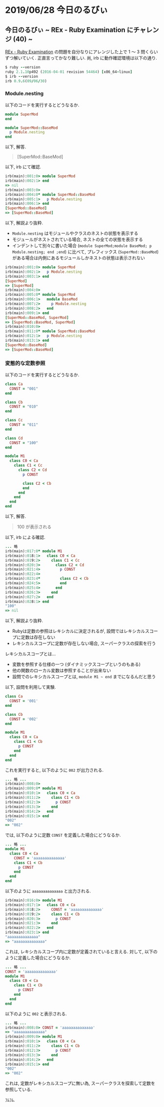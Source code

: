 # 2019/06/28 今日のるびぃ

## 今日のるびぃ ~ REx - Ruby Examination にチャレンジ (40) ~

[REx - Ruby Examination](https://rex.libertyfish.co.jp/) の問題を自分なりにアレンジした上で 1 〜 3 問くらいずつ解いていく. 正直言ってかなり難しい. 尚, irb に動作確認環境は以下の通り.

```ruby
$ ruby --version
ruby 2.1.10p492 (2016-04-01 revision 54464) [x86_64-linux]
$ irb --version
irb 0.9.6(09/06/30)
```

### Module.nesting

以下のコードを実行するとどうなるか.

```ruby
module SuperMod
end

module SuperMod::BaseMod
  p Module.nesting
end
```

以下, 解答.

> [SuperMod::BaseMod]

以下, irb にて確認.

```ruby
irb(main):001:0> module SuperMod
irb(main):002:1> end
=> nil
irb(main):003:0> 
irb(main):004:0* module SuperMod::BaseMod
irb(main):005:1>   p Module.nesting
irb(main):006:1> end
[SuperMod::BaseMod]
=> [SuperMod::BaseMod]
```

以下, 解説より抜粋.

* `Module.nesting` はモジュールやクラスのネストの状態を表示する
* モジュールがネストされている場合, ネストの全ての状態を表示する
* インデントして別々に書いた場合 (`module SuperMod;module BaseMod; p Module.nesting; end ;end`) に比べて, プレフィックス (`SuperMod::BaseMod`) がある場合は内側にあるモジュールしかネストの状態は表示されない

```ruby
irb(main):001:0> module SuperMod
irb(main):002:1>   p Module.nesting
irb(main):003:1> end
[SuperMod]
=> [SuperMod]
irb(main):004:0> 
irb(main):005:0* module SuperMod
irb(main):006:1>   module BaseMod
irb(main):007:2>     p Module.nesting
irb(main):008:2>   end
irb(main):009:1> end
[SuperMod::BaseMod, SuperMod]
=> [SuperMod::BaseMod, SuperMod]
irb(main):010:0> 
irb(main):011:0* module SuperMod::BaseMod
irb(main):012:1>   p Module.nesting
irb(main):013:1> end
[SuperMod::BaseMod]
=> [SuperMod::BaseMod]
```

### 変態的な定数参照

以下のコードを実行するとどうなるか.

```ruby
class Ca
  CONST = "001"
end

class Cb
  CONST = "010"
end

class Cc
  CONST = "011"
end

class Cd
  CONST = "100"
end

module M1
  class C0 < Ca
    class C1 < Cc
      class C2 < Cd
        p CONST

        class C2 < Cb
        end
      end
    end
  end
end
```

以下, 解答.

> 100 が表示される

以下, irb による確認.

```ruby
... 略
irb(main):017:0* module M1
irb(main):018:1>   class C0 < Ca
irb(main):019:2>     class C1 < Cc
irb(main):020:3>       class C2 < Cd
irb(main):021:4>         p CONST
irb(main):022:4> 
irb(main):023:4*         class C2 < Cb
irb(main):024:5>         end
irb(main):025:4>       end
irb(main):026:3>     end
irb(main):027:2>   end
irb(main):028:1> end
"100"
=> nil
```

以下, 解説より抜粋.

* Rubyは定数の参照はレキシカルに決定されるが, 設問ではレキシカルスコープに定数は存在しない
* レキシカルスコープに定数が存在しない場合, スーパークラスの探索を行う

レキシカルスコープとは...

* 変数を参照する仕様の一つ (ダイナミックスコープというのもある)
* 他の関数のローカル変数は参照することが出来ない
* 設問でのレキシカルスコープとは, `module M1 ~ end` までになるんだと思う

以下, 設問を利用して実験.

```ruby
class Ca
  CONST = '001'
end

class Cb
  CONST = '002'
end

module M1
  class C0 < Ca
    class C1 < Cb
      p CONST
    end
  end
end
```

これを実行すると, 以下のように `002` が出力される.

```ruby
... 略 ...
irb(main):008:0> 
irb(main):009:0* module M1
irb(main):010:1>   class C0 < Ca
irb(main):011:2>     class C1 < Cb
irb(main):012:3>       p CONST
irb(main):013:3>     end
irb(main):014:2>   end
irb(main):015:1> end
"002"
=> "002"
```

では, 以下のように定数 `CONST` を定義した場合にどうなるか.

```ruby
... 略 ...
module M1
  class C0 < Ca
    CONST = 'aaaaaaaaaaaaaa'
    class C1 < Cb
      p CONST
    end
  end
end
```

以下のように `aaaaaaaaaaaaaa` と出力される.

```ruby
irb(main):016:0> module M1
irb(main):017:1>   class C0 < Ca
irb(main):018:2>     CONST = 'aaaaaaaaaaaaaa'
irb(main):019:2>     class C1 < Cb
irb(main):020:3>       p CONST
irb(main):021:3>     end
irb(main):022:2>   end
irb(main):023:1> end
"aaaaaaaaaaaaaa"
=> "aaaaaaaaaaaaaa"
```

これは, レキシカルスコープ内に定数が定義されていると言える. 対して, 以下のように定義した場合にどうなるか.

```ruby
... 略 ...
CONST = 'aaaaaaaaaaaaaa'
module M1
  class C0 < Ca
    class C1 < Cb
      p CONST
    end
  end
end
```

以下のように `002` と表示される.

```ruby
... 略 ...
irb(main):008:0> CONST = 'aaaaaaaaaaaaaa'
=> "aaaaaaaaaaaaaa"
irb(main):009:0> module M1
irb(main):010:1>   class C0 < Ca
irb(main):011:2>     class C1 < Cb
irb(main):012:3>       p CONST
irb(main):013:3>     end
irb(main):014:2>   end
irb(main):015:1> end
"002"
=> "002"
```

これは, 定数がレキシカルスコープに無い為, スーパークラスを探索して定数を参照している.

ﾌﾑﾌﾑ.
